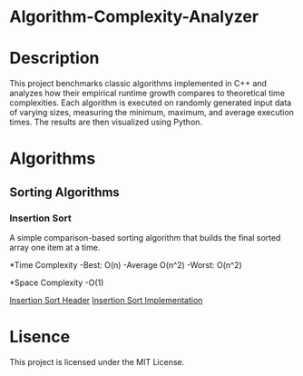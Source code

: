 # Algorithm-Complexity-Analyzer

# Description
This project benchmarks classic algorithms implemented in C++ and analyzes how their empirical runtime growth compares to theoretical time complexities.
Each algorithm is executed on randomly generated input data of varying sizes, measuring the minimum, maximum, and average execution times. The results are then visualized using Python.

# Algorithms

## Sorting Algorithms

### Insertion Sort
A simple comparison-based sorting algorithm that builds the final sorted array one item at a time.

*Time Complexity
-Best: O(n)
-Average O(n^2)
-Worst: O(n^2)

*Space Complexity
-O(1)

[Insertion Sort Header](include/sorting/insertion_sort.hpp)
[Insertion Sort Implementation](src/sorting/insertion_sort.cpp)

# Lisence
This project is licensed under the MIT License.